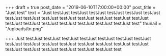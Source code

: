 +++
draft = true
post_date = "2019-06-10T17:00:00+00:00"
post_title = "Just test"
text = "Just testJust testJust testJust testJust testJust testJust testJust testJust testJust testJust testJust testJust testJust testJust testJust testJust testJust testJust testJust testJust testJust test"
thunail = "/uploads/tn.png"

+++
Just testJust testJust testJust testJust testJust testJust testJust testJust testJust testJust testJust testJust testJust testJust testJust testJust testJust testJust testJust testJust testJust test